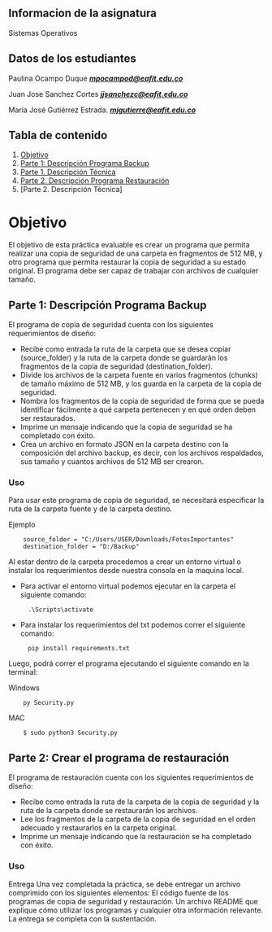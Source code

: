 
## Informacion de la asignatura 
Sistemas Operativos 

## Datos de los estudiantes 
Paulina Ocampo Duque ***mpocampod@eafit.edu.co***

Juan Jose Sanchez Cortes ***jjsanchezc@eafit.edu.co***

Maria José Gutiérrez Estrada. ***mjgutierre@eafit.edu.co***

## Tabla de contenido 
1. [Objetivo](https://github.com/mjgutierre/Sistemas-Operativos#objetivo)
2. [Parte 1: Descripción Programa Backup](https://github.com/mjgutierre/Sistemas-Operativos/blob/master/ReadMe.md#parte-1-descripción-programa-backup)
3. [Parte 1. Descripción Técnica](https://github.com/mjgutierre/Sistemas-Operativos#uso)
4. [Parte 2. Descripción Programa Restauración](https://github.com/mjgutierre/Sistemas-Operativos#parte-2-crear-el-programa-de-restauración)
5. [Parte 2. Descripción Técnica]

# Objetivo
El objetivo de esta práctica evaluable es crear un programa que permita realizar una copia de seguridad de una carpeta en fragmentos de 512 MB, y otro programa que permita restaurar la copia de seguridad a su estado original. El programa debe ser capaz de trabajar con archivos de cualquier tamaño.

## Parte 1: Descripción Programa Backup

El programa de copia de seguridad cuenta con los siguientes requerimientos de diseño:

- Recibe como entrada la ruta de la carpeta que se desea copiar (source_folder) y la ruta de la carpeta donde se guardarán los fragmentos de la copia de seguridad (destination_folder).
- Divide los archivos de la carpeta fuente en varios fragmentos (chunks) de tamaño máximo de 512 MB, y los guarda en la carpeta de la copia de seguridad.
- Nombra los fragmentos de la copia de seguridad de forma que se pueda identificar fácilmente a qué carpeta pertenecen y en qué orden deben ser restaurados.
- Imprime un mensaje indicando que la copia de seguridad se ha completado con éxito.
- Crea un archivo en formato JSON en la carpeta destino con la composición del archivo backup, es decir, con los archivos respaldados, sus tamaño y cuantos archivos de 512 MB ser crearon.

### Uso

Para usar este programa de copia de seguridad, se necesitará especificar la ruta de la carpeta fuente y de la carpeta destino.

Ejemplo 

        source_folder = "C:/Users/USER/Downloads/FotosImportantes"
        destination_folder = "D:/Backup"


Al estar dentro de la carpeta procedemos a crear un entorno virtual o instalar los requerimientos desde nuestra consola en la maquina local.

- Para activar el entorno virtual podemos ejecutar en la carpeta el siguiente comando:

        .\Scripts\activate 

- Para instalar los requerimientos del txt podemos correr el siguiente comando:

        pip install requirements.txt

Luego, podrá correr el programa ejecutando el siguiente comando en la terminal:

Windows 

        py Security.py

MAC

        $ sudo python3 Security.py


## Parte 2: Crear el programa de restauración
El programa de restauración cuenta con los siguientes requerimientos de diseño:

- Recibe como entrada la ruta de la carpeta de la copia de seguridad y la ruta de la carpeta donde se restaurarán los archivos.
- Lee los fragmentos de la carpeta de la copia de seguridad en el orden adecuado y restaurarlos en la carpeta original.
- Imprime un mensaje indicando que la restauración se ha completado con éxito.

### Uso



Entrega
Una vez completada la práctica, se debe entregar un archivo comprimido con los siguientes elementos:
El código fuente de los programas de copia de seguridad y restauración.
Un archivo README que explique cómo utilizar los programas y cualquier otra información relevante.
La entrega se completa con la sustentación.
